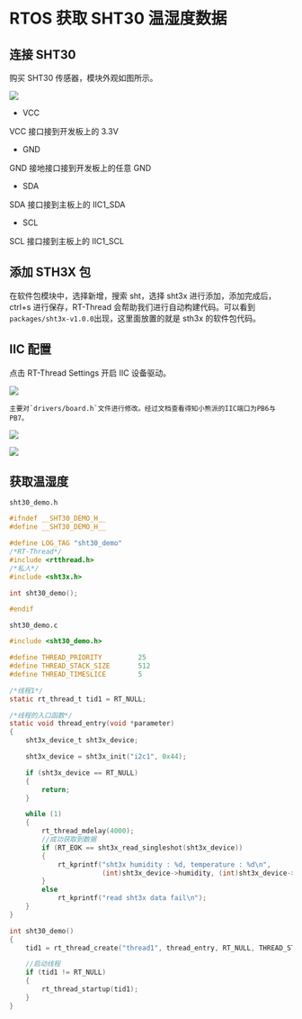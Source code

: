 # RTOS 获取 SHT30 温湿度数据

## 连接 SHT30

购买 SHT30 传感器，模块外观如图所示。

![](https://img.lziqi.top/img/STH30%E5%A4%96%E8%A7%82.png)

- VCC

VCC 接口接到开发板上的 3.3V

- GND

GND 接地接口接到开发板上的任意 GND

- SDA

SDA 接口接到主板上的 IIC1_SDA

- SCL

SCL 接口接到主板上的 IIC1_SCL

## 添加 STH3X 包

在软件包模块中，选择新增，搜索 sht，选择 sht3x 进行添加，添加完成后，ctrl+s 进行保存，RT-Thread 会帮助我们进行自动构建代码。可以看到`packages/sht3x-v1.0.0`出现，这里面放置的就是 sth3x 的软件包代码。

## IIC 配置

点击 RT-Thread Settings 开启 IIC 设备驱动。

![](https://img.lziqi.top/img/RT-Thread%20Settings%E5%BC%80%E5%90%AFIIC%E9%A9%B1%E5%8A%A8.png)

    主要对`drivers/board.h`文件进行修改。经过文档查看得知小熊派的IIC端口为PB6与PB7。

![](https://img.lziqi.top/img/RT-Thread%20IIC%E7%AB%AF%E5%8F%A3%E9%85%8D%E7%BD%AE.png)

![](https://img.lziqi.top/img/%E5%B0%8F%E7%86%8A%E6%B4%BEIIC%E5%8F%A3%E6%96%87%E6%A1%A3.png)

## 获取温湿度

`sht30_demo.h`

```c
#ifndef __SHT30_DEMO_H__
#define __SHT30_DEMO_H__

#define LOG_TAG "sht30_demo"
/*RT-Thread*/
#include <rtthread.h>
/*私人*/
#include <sht3x.h>

int sht30_demo();

#endif
```

`sht30_demo.c`

```c
#include <sht30_demo.h>

#define THREAD_PRIORITY         25
#define THREAD_STACK_SIZE       512
#define THREAD_TIMESLICE        5

/*线程1*/
static rt_thread_t tid1 = RT_NULL;

/*线程的入口函数*/
static void thread_entry(void *parameter)
{
    sht3x_device_t sht3x_device;

    sht3x_device = sht3x_init("i2c1", 0x44);

    if (sht3x_device == RT_NULL)
    {
        return;
    }

    while (1)
    {
        rt_thread_mdelay(4000);
        //成功获取到数据
        if (RT_EOK == sht3x_read_singleshot(sht3x_device))
        {
            rt_kprintf("sht3x humidity : %d, temperature : %d\n",
                       (int)sht3x_device->humidity, (int)sht3x_device->temperature);
        }
        else
            rt_kprintf("read sht3x data fail\n");
    }
}

int sht30_demo()
{
    tid1 = rt_thread_create("thread1", thread_entry, RT_NULL, THREAD_STACK_SIZE, THREAD_PRIORITY, THREAD_TIMESLICE);

    //启动线程
    if (tid1 != RT_NULL)
    {
        rt_thread_startup(tid1);
    }
}
```
